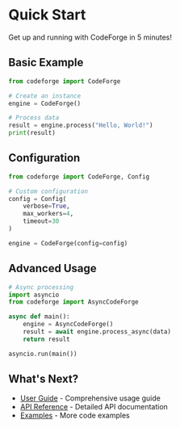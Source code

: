 # Quick Start

Get up and running with CodeForge in 5 minutes!

## Basic Example

```python
from codeforge import CodeForge

# Create an instance
engine = CodeForge()

# Process data
result = engine.process("Hello, World!")
print(result)
```

## Configuration

```python
from codeforge import CodeForge, Config

# Custom configuration
config = Config(
    verbose=True,
    max_workers=4,
    timeout=30
)

engine = CodeForge(config=config)
```

## Advanced Usage

```python
# Async processing
import asyncio
from codeforge import AsyncCodeForge

async def main():
    engine = AsyncCodeForge()
    result = await engine.process_async(data)
    return result

asyncio.run(main())
```

## What's Next?

- [User Guide](../guide/overview.md) - Comprehensive usage guide
- [API Reference](../api/core.md) - Detailed API documentation
- [Examples](../examples/basic.md) - More code examples
